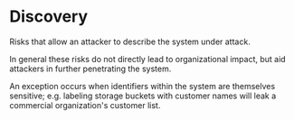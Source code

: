 # Discovery

Risks that allow an attacker to describe the system under attack.

In general these risks do not directly lead to organizational impact,
but aid attackers in further penetrating the system.

An exception occurs when identifiers within the system are themselves sensitive;
e.g. labeling storage buckets with customer names will leak a commercial organization's
customer list.
